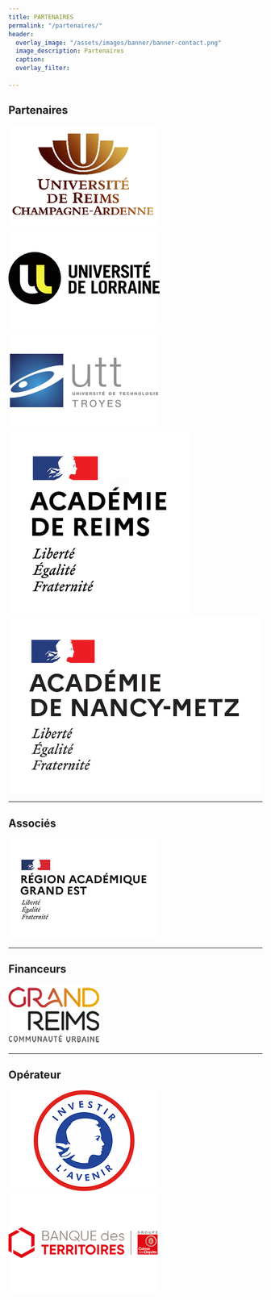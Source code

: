 ```yaml
---
title: PARTENAIRES
permalink: "/partenaires/"
header:
  overlay_image: "/assets/images/banner/banner-contact.png"
  image_description: Partenaires
  caption: 
  overlay_filter: 

---
```

## Partenaires

  
![](/uploads/urca.png)![](/uploads/ul.png)![](/uploads/utt.png)![](/uploads/2020_logo-ac-reims.png)![](/uploads/19_logoac_nancy_metz_sd.jpg)

***

## Associés

  
![](/uploads/region-academique.png)

***

## Financeurs

  
![](/uploads/grand-reims.png)

***

## Opérateur

  
![](/uploads/investir-avenir.png)![](/uploads/banque-territoire.png)